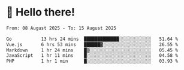 # 👋 Hello there!

<!--START_SECTION:waka-->

```txt
From: 08 August 2025 - To: 15 August 2025

Go           13 hrs 24 mins  █████████████░░░░░░░░░░░░   51.64 %
Vue.js       6 hrs 53 mins   ██████▓░░░░░░░░░░░░░░░░░░   26.55 %
Markdown     1 hr 24 mins    █▒░░░░░░░░░░░░░░░░░░░░░░░   05.45 %
JavaScript   1 hr 11 mins    █░░░░░░░░░░░░░░░░░░░░░░░░   04.58 %
PHP          1 hr 1 min      █░░░░░░░░░░░░░░░░░░░░░░░░   03.93 %
```

<!--END_SECTION:waka-->
